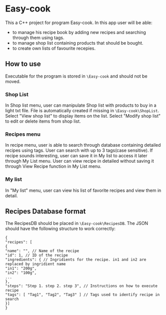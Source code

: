 
# Easy-cook

This a C++ project for program Easy-cook.
In this app user will be able:
* to manage his recipe book by adding new recipes and searching through them using tags.
* to manage shop list containing products that should be bought.
* to create own lists of favourite recepies.

## How to use

Executable for the program is stored in `\Easy-cook` and should not be moved.

### Shop List
 
In Shop list menu, user can manipulate Shop list with products to buy in a light txt file.
File is automatically created if missing in `\Easy-cook\ShopList`.
Select "View shop list" to display items on the list.
Select "Modify shop list" to edit or delete items from shop list.

### Recipes menu

In recipe menu, user is able to search through database containing detailed recipes using tags.
User can search with up to 3 tags(case sensitive).
If recipe sounds interesting, user can save it in My list to access it later through My List menu.
User can view recipe in detailed without saving it through View Recipe function in My List menu.

### My list

In "My list" menu, user can view his list of favorite recipes and view them in detail.

## Recipes Database format

The RecipesDB should be placed in `\Easy-cook\RecipesDB`.
The JSON should have the following structure to work correctly:

    {
	"recipes": [
	{
	"name": "", // Name of the recipe
	"id": 1, // ID of the recipe
	"ingredients": { // Ingridients for the recipe. in1 and in2 are replaced by ingridient name
	"in1": "200g",
	"in2": "100g",
	...
	},
	"steps": "Step 1. step 2. step 3", // Instructions on how to execute recipe
	"tags": [ "Tag1", "Tag2", "Tag3" ] // Tags used to identify recipe in search
	}]
	}